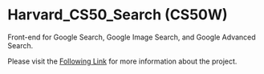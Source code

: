 # Harvard_CS50_Search (CS50W)

Front-end for Google Search, Google Image Search, and Google Advanced Search.

Please visit the [Following Link](https://cs50.harvard.edu/web/2020/projects/0/search/) for more information about the project.

